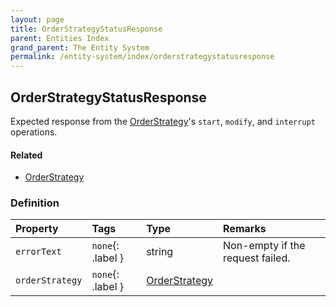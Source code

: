 ```yaml
---
layout: page
title: OrderStrategyStatusResponse
parent: Entities Index
grand_parent: The Entity System
permalink: /entity-system/index/orderstrategystatusresponse
---
```


## OrderStrategyStatusResponse
Expected response from the [OrderStrategy]({{site.baseurl}}/entity-system/index/OrderStrategy)'s `start`, `modify`, and `interrupt` operations.

#### Related
- [OrderStrategy]({{site.baseurl}}/entity-system/index/OrderStrategy)

### Definition

| Property | Tags | Type | Remarks
|:---------|:-----|:-----|:-------
| `errorText` | `none`{: .label } | string | Non-empty if the request failed.
| `orderStrategy` | `none`{: .label } | [OrderStrategy]({{site.baseurl}}/entity-system/index/OrderStrategy) |
